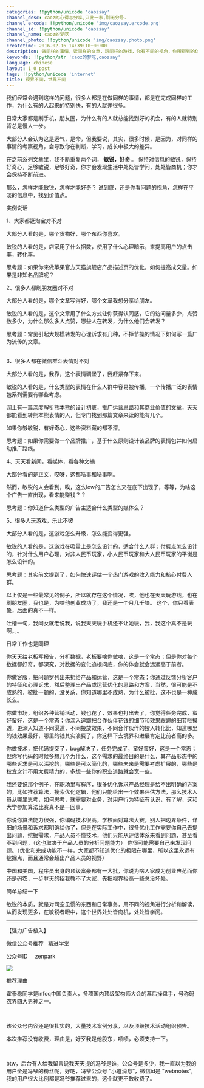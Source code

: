 ```yaml
---
categories: !!python/unicode 'caozsay'
channel_desc: caoz的心得与分享,只此一家,别无分号.
channel_ercode: !!python/unicode 'img/caozsay.ercode.png'
channel_id: !!python/unicode 'caozsay'
channel_name: caoz的梦呓
channel_photo: !!python/unicode 'img/caozsay.photo.png'
createtime: 2016-02-16 14:39:10+00:00
description: 做同样的事情，读同样的文章，玩同样的游戏，你有不同的视角，你所得到的体会和收获，就会远远大于别人，这就是所谓敏锐的本质。 如果你足够敏锐，你会发现，这个世界上，处处皆商机，处处皆学问。
keywords: !!python/str 'caoz的梦呓,caozsay'
language: chinese
layout: 1_0_post
tags: !!python/unicode 'internet'
title: 视界不同，世界不同
---
```

<div class="rich_media_content" id="js_content">
<p>
         我们经常会遇到这样的问题，很多人都是在做同样的事情，都是在完成同样的工作，为什么有的人起来的特别快，有的人就差很多。
        </p>
<p>
</p>
<p>
         日常大家都是刷手机，朋友圈，为什么有的人就总能找到好的机会，有的人就特别背总是慢人一步。
        </p>
<p>
</p>
<p>
         大部分人会认为这是运气，是命，但我要说，其实，很多时候，是因为，对同样的事情的考察视角，会导致你在判断，学习，成长中极大的差异。
        </p>
<p>
</p>
<p>
         在之前系列文章里，我不断重复两个词，
         <strong>
          敏锐，好奇
         </strong>
         。 保持对信息的敏锐，保持好奇心，足够敏锐，足够好奇，你才会发现生活中处处皆学问，处处皆商机；你才会保持不断前进。
        </p>
<p>
</p>
<p>
         那么，怎样才能敏锐，怎样才能好奇？ 说到底，还是你看问题的视角，怎样在平淡的信息中，找到价值点。
        </p>
<p>
</p>
<p>
         实例说话
        </p>
<p>
</p>
<p>
         1、大家都逛淘宝对不对
        </p>
<p>
         大部分人看的是，哪个货物好，哪个东西你喜欢。
        </p>
<p>
         敏锐的人看的是，店家用了什么招数，使用了什么心理暗示，来提高用户的点击率，转化率。
        </p>
<p>
</p>
<p>
         思考题：如果你来做苹果官方天猫旗舰店产品描述页的优化，如何提高成交量。如果是非知名品牌呢？
        </p>
<p>
</p>
<p>
         2、很多人都刷朋友圈对不对
        </p>
<p>
         大部分人看的是，哪个文章写得好，哪个文章我想分享给朋友。
        </p>
<p>
         敏锐的人看的是，这个文章用了什么方式让你获得认同感，它的访问量多少，点赞数多少，为什么那么多人点赞，哪些人在转发，为什么他们会转发？
        </p>
<p>
</p>
<p>
         思考题：常见引起大规模转发的心理诉求有几种，不掉节操的情况下如何写一篇广为流传的文章。
        </p>
<p>
<br/>
         3、很多人都在微信群斗表情对不对
        </p>
<p>
         大部分人看的是，我靠，这个表情碉堡了，我赶紧存下来。
        </p>
<p>
         敏锐的人看的是，什么类型的表情在什么人群中容易被传播，一个传播广泛的表情包系列需要有哪些考虑。
        </p>
<p>
         网上有一篇深度解析熊本熊的设计初衷，推广运营思路和其商业价值的文章，天天都能看到转熊本熊表情的人，但专门找到那篇文章来读的能有几个。
        </p>
<p>
         如果你够敏锐，有好奇心，这些资料藏的都不深。
        </p>
<p>
</p>
<p>
         思考题：如果你需要做一个品牌推广，基于什么原则设计该品牌的表情包并如何启动推广路线。
        </p>
<p>
</p>
<p>
         4、天天看新闻，看媒体，看各种文摘
        </p>
<p>
         大部分看的是正文，哎呀，这都啥事和啥事啊。
        </p>
<p>
         然而，敏锐的人会看到，唉，这么low的广告怎么又在底下出现了，等等，为啥这个广告一直出现，看来能赚钱？？
        </p>
<p>
</p>
<p>
         思考题：你知道什么类型的广告主适合什么类型的媒体么？
        </p>
<p>
</p>
<p>
         5、很多人玩游戏，乐此不彼
        </p>
<p>
         大部分人看的是，这游戏怎么升级，怎么能变得更强。
        </p>
<p>
         敏锐的人看的是，这游戏在吸量上是怎么设计的，适合什么人群；付费点怎么设计的，针对什么用户心理，对非人民币玩家，小人民币玩家和大人民币玩家的平衡是怎么设计的。
        </p>
<p>
</p>
<p>
         思考题：其实前文提到了，如何快速评估一个热门游戏的收入能力和核心付费人群。
        </p>
<p>
</p>
<p>
         以上仅是一些最常见的例子，所以就存在这个情况，唉，他也在天天玩游戏，也在刷朋友圈，我也是，为啥他创业成功了，我还是一个月几千块。 这个，你只看表象，后面的真不一样。
        </p>
<p>
</p>
<p>
         吐槽一句，我闺女就老说我，说我天天玩手机还不让她玩，我，我这个真不是玩啊。。。
        </p>
<p>
</p>
<p>
         日常工作也是同理
        </p>
<p>
</p>
<p>
         你天天给老板写报告，分析数据，老板要啥你做啥，这是一个常态；但是你对每个数据都好奇，都深究，对数据的变化追根问底，你的体会就会远远高于前者。
        </p>
<p>
</p>
<p>
         你做客服，把问题罗列出来扔给产品和运营，这是一个常态；你通过反馈分析客户的特征和心理诉求，然后整理出产品或运营优化的思路和方案，当然，很可能是不成熟的，被批一顿的，没关系，你知道哪里不成熟，为什么被批，这不也是一种成长么。
        </p>
<p>
</p>
<p>
         你做市场，组织各种营销活动，钱也花了，效果也打出去了，你觉得任务完成，蛮好蛮好，这是一个常态；你深入追踪把合作伙伴花钱的细节和效果跟踪的细节咂摸透，更深入知道不同渠道，不同投放效果，不同合作伙伴的投入转化比，知道哪里的钱效果最好，哪里的钱其实浪费了，你这样下去境界和进展肯定比前者高的多。
        </p>
<p>
</p>
<p>
         你做技术，把代码提交了，bug解决了，任务完成了，蛮好蛮好，这是一个常态；但你写代码的时候多想几个为什么，这个需求的最终目的是什么，其产品形态中的哪些诉求是可以深挖的，哪些是可以简化的，哪些未来是需要考虑扩展的，哪些是权宜之计不用太费精力的，多想一些你的职业道路就会宽一些。
        </p>
<p>
</p>
<p>
         我还要说那个例子，在职场里写程序，很多优化诉求产品经理是给不出明确的方案的，比如推荐算法，搜索优化逻辑，他们只能给出一个效果评估方法，那么技术人员从哪里思考，如何思考，就需要对业务，对用户行为特征有认识，有了解，这和大学参加算法比赛真不是一回事。
        </p>
<p>
</p>
<p>
         你说你算法能力很强，你编码技术很高，学校面对算法大赛，别人把边界条件，详细的场景和诉求都明确给你了，但是在实际工作中，很多优化工作需要你自己去提出问题，挖掘需求，产品人员不懂技术，他们只能从评估体系来看到问题，甚至看不到问题，（这也取决于产品人员的分析问题能力） 你很可能需要自己来发现问题。（优化和完成功能不一样，大家都不知道优化的极限在哪里，所以这里永远有挖掘点，而且通常会超出产品人员的视野）
        </p>
<p>
</p>
<p>
         中国和美国，程序员出身的顶级富豪都有一大批，你说为啥人家成为创业典范而你还是码农，一步登天的招我教不了大家，先把视界抬高一些总没坏处。
        </p>
<p>
</p>
<p>
         简单总结一下
        </p>
<p>
</p>
<p>
         敏锐的本质，就是对司空见惯的东西和日常事务，用不同的视角进行分析和解读，从而发现更多，在敏锐者眼中，这个世界处处皆商机，处处皆学问。
        </p>
<p>
</p>
<p>
<hr/>
         【强力广告植入】
        </p>
<p>
         微信公众号推荐   精进学堂
        </p>
<p>
         公众号ID     zenpark
        </p>
<p>
<img data-ratio="1" data-s="300,640" data-src="" data-type="jpeg" data-w="430" src="{{ '/img/nBKX0s8fer0Y2zyfw8sPKbMSCshxh8gfXSqOAy1UYrOa0HCm6dO0GyF6fibqUJiawc2pYBpAdrreR24b2rE96QicQ.jpeg' | prepend: site.img | replace: '//','/' }}"/>
</p>
<p>
         推荐理由
        </p>
<p>
         霍泰稳同学是infoq中国负责人，多项国内顶级架构师大会的幕后操盘手，号称码农界四大男神之一。
        </p>
<p>
<br/>
</p>
<p>
         该公众号内容还是很扎实的，大量技术案例分享，以及顶级技术活动组织预告。
        </p>
<p>
         本次推荐没有收费，理由是，好歹我是他股东，啧啧，必须支持一下。
        </p>
<p>
<br/>
</p>
<p>
         btw，后台有人给我留言说我天天提的冯爷是谁，公众号是多少，我一直以为我的用户全是冯爷的粉丝呢，好吧，冯爷公众号 “小道消息”，微信id是 "webnotes“, 我的用户很大比例都是冯爷推荐过来的，这个就更不敢收费了。
        </p>
<p>
<span style="line-height: 0px; display: none;">
          ‍[]【】[
         </span>
</p>
</div>